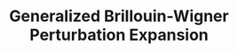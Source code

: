 ---
layout: post
title: Generalized Brillouin-Wigner Perturbation Expansion
categories: comp_phys
---